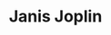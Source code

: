 ---
title: "Janis Joplin"
summary: "Born: 19 January 1943, Port Arthur, Texas, USA. Died: 04 October 1970, Los Angeles, California, USA. **Joplin** was the eldest of her siblings Michael and Laura, and attended Thomas Jefferson High School, where she began painting and listening to blues artists , , and with the other rebellious kids in her neighborhood. She graduated high school in 1960, and in 1962, she quit university in the middle of her studies. The university then ran the headline, \"She Dares To Be Different\" in the student newspaper. She went to San Francisco in 1963, first living in North Beach and later, Haight-Ashbury, where she begun the drug and alcohol habits that would tragically end her life. During this period, she recorded a session with that later appeared as the bootleg \"The Typewriter Tape\". Noticeably suffering from her addictions, she returned to Port Arthur in May 1965 and 'straightened up' for a year, enrolling as a sociology major at Lamar University. In 1966, at the invitation of whom she'd known as a teenager, she returned to California and was recruited as the singer for in June, appearing at the in San Francisco during her first public performance with them. In August 1966, the group signed with and recorded an album. However, it was not released until a year later and in the meantime, with very little reward, they moved with the to a house in Lagunitas, California. It was there that Joplin relapsed into hard drug use. Joplin and the band signed with in November 1967 and released in 1968. This release was the culmination of a year in which Joplin had wowed audiences at the Monterey Pop Festival, the Anderson Theater in New York, the Wake For Martin Luther King Jr concert with in New York and on TV's prime-time Dick Cavett Show. Joplin then left the band after a Family Dog benefit gig in December 1968 and formed a back-up group, the , releasing an album in September 1969. The group disbanded three months later, with Joplin again suffering from her addictions. After taking time out in Brazil with close friend Linda Gravenites , who was her costume designer and praised by Joplin in the May 1968 issue of Vogue, Joplin returned to America and formed the , which began touring in May 1970. She also appeared in reunion concerts with at this time. She then began recording a new album in September 1970 with producer . By Saturday, October 3rd Joplin had already laid down a number of takes at in LA, including \"Mercedes Benz\". On the following day she failed to appear and John Cooke, the road manager of Full Tilt Boogie Band, drove to the Landmark Motor Hotel where Joplin was staying. There he found her dead on the floor of her room, the result of a seizure caused by a heroin overdose. Joplin was cremated and her ashes scattered from a plane into the Pacific Ocean. Her unfinished recordings were assembled and the result was the posthumously released in 1971. It became the biggest selling album of her career. Inducted into Rock And Roll Hall of Fame in 1995 ."
image: "janis-joplin.jpg"
apple_music_artist_url: "https://music.apple.com/gb/artist/janis-joplin/365673"
wikipedia_url: "https://en.wikipedia.org/wiki/Janis_Joplin"
---